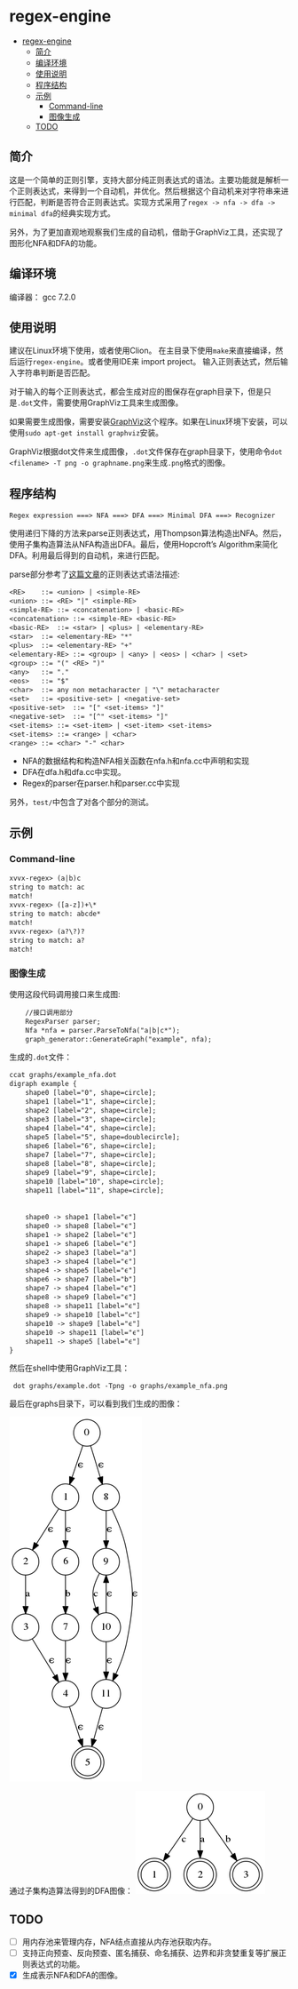 # regex-engine
<!-- TOC -->

- [regex-engine](#regex-engine)
    - [简介](#简介)
    - [编译环境](#编译环境)
    - [使用说明](#使用说明)
    - [程序结构](#程序结构)
    - [示例](#示例)
        - [Command-line](#command-line)
        - [图像生成](#图像生成)
    - [TODO](#todo)

<!-- /TOC -->

## 简介
这是一个简单的正则引擎，支持大部分纯正则表达式的语法。主要功能就是解析一个正则表达式，来得到一个自动机，并优化。然后根据这个自动机来对字符串来进行匹配，判断是否符合正则表达式。实现方式采用了`regex -> nfa -> dfa -> minimal dfa`的经典实现方式。

另外，为了更加直观地观察我们生成的自动机，借助于GraphViz工具，还实现了图形化NFA和DFA的功能。

## 编译环境

编译器： gcc 7.2.0


## 使用说明
建议在Linux环境下使用，或者使用Clion。
在主目录下使用`make`来直接编译，然后运行`regex-engine`。或者使用IDE来 import project。 输入正则表达式，然后输入字符串判断是否匹配。

对于输入的每个正则表达式，都会生成对应的图保存在graph目录下，但是只是`.dot`文件，需要使用GraphViz工具来生成图像。

如果需要生成图像，需要安装[GraphViz](https://www.graphviz.org/)这个程序。如果在Linux环境下安装，可以使用`sudo apt-get install graphviz`安装。

GraphViz根据dot文件来生成图像，`.dot`文件保存在graph目录下，使用命令`dot <filename> -T png -o graphname.png`来生成`.png`格式的图像。


## 程序结构
```
Regex expression ===> NFA ===> DFA ===> Minimal DFA ===> Recognizer
```

使用递归下降的方法来parse正则表达式，用Thompson算法构造出NFA。然后，使用子集构造算法从NFA构造出DFA。最后，使用Hopcroft’s Algorithm来简化DFA。利用最后得到的自动机，来进行匹配。

parse部分参考了[这篇文章](http://www.cs.sfu.ca/~cameron/Teaching/384/99-3/regexp-plg.html)的正则表达式语法描述:
```
<RE>	::=	<union> | <simple-RE>
<union>	::=	<RE> "|" <simple-RE>
<simple-RE>	::=	<concatenation> | <basic-RE>
<concatenation>	::=	<simple-RE> <basic-RE>
<basic-RE>	::=	<star> | <plus> | <elementary-RE>
<star>	::=	<elementary-RE> "*"
<plus>	::=	<elementary-RE> "+"
<elementary-RE>	::=	<group> | <any> | <eos> | <char> | <set>
<group>	::=	"(" <RE> ")"
<any>	::=	"."
<eos>	::=	"$"
<char>	::=	any non metacharacter | "\" metacharacter
<set>	::=	<positive-set> | <negative-set>
<positive-set>	::=	"[" <set-items> "]"
<negative-set>	::=	"[^" <set-items> "]"
<set-items>	::=	<set-item> | <set-item> <set-items>
<set-items>	::=	<range> | <char>
<range>	::=	<char> "-" <char>
```

- NFA的数据结构和构造NFA相关函数在nfa.h和nfa.cc中声明和实现
- DFA在dfa.h和dfa.cc中实现。
- Regex的parser在parser.h和parser.cc中实现

另外，`test/`中包含了对各个部分的测试。


## 示例
### Command-line
```
xvvx-regex> (a|b)c
string to match: ac
match!
xvvx-regex> ([a-z])+\*
string to match: abcde*
match!
xvvx-regex> (a?\?)?
string to match: a?
match!
```

### 图像生成
使用这段代码调用接口来生成图:
```
    //接口调用部分
    RegexParser parser;
    Nfa *nfa = parser.ParseToNfa("a|b|c*");
    graph_generator::GenerateGraph("example", nfa);
```
生成的`.dot`文件：
```
ccat graphs/example_nfa.dot
digraph example {
    shape0 [label="0", shape=circle];
    shape1 [label="1", shape=circle];
    shape2 [label="2", shape=circle];
    shape3 [label="3", shape=circle];
    shape4 [label="4", shape=circle];
    shape5 [label="5", shape=doublecircle];
    shape6 [label="6", shape=circle];
    shape7 [label="7", shape=circle];
    shape8 [label="8", shape=circle];
    shape9 [label="9", shape=circle];
    shape10 [label="10", shape=circle];
    shape11 [label="11", shape=circle];


    shape0 -> shape1 [label="ϵ"]
    shape0 -> shape8 [label="ϵ"]
    shape1 -> shape2 [label="ϵ"]
    shape1 -> shape6 [label="ϵ"]
    shape2 -> shape3 [label="a"]
    shape3 -> shape4 [label="ϵ"]
    shape4 -> shape5 [label="ϵ"]
    shape6 -> shape7 [label="b"]
    shape7 -> shape4 [label="ϵ"]
    shape8 -> shape9 [label="ϵ"]
    shape8 -> shape11 [label="ϵ"]
    shape9 -> shape10 [label="c"]
    shape10 -> shape9 [label="ϵ"]
    shape10 -> shape11 [label="ϵ"]
    shape11 -> shape5 [label="ϵ"]
}
```
然后在shell中使用GraphViz工具：
```
 dot graphs/example.dot -Tpng -o graphs/example_nfa.png
```

最后在graphs目录下，可以看到我们生成的图像：

![example_nfa.png](graphs/example_nfa.png)

通过子集构造算法得到的DFA图像：
![example_dfa.png](graphs/example_dfa.png)

## TODO
- [ ] 用内存池来管理内存，NFA结点直接从内存池获取内存。
- [ ] 支持正向预查、反向预查、匿名捕获、命名捕获、边界和非贪婪重复等扩展正则表达式的功能。
- [x] 生成表示NFA和DFA的图像。